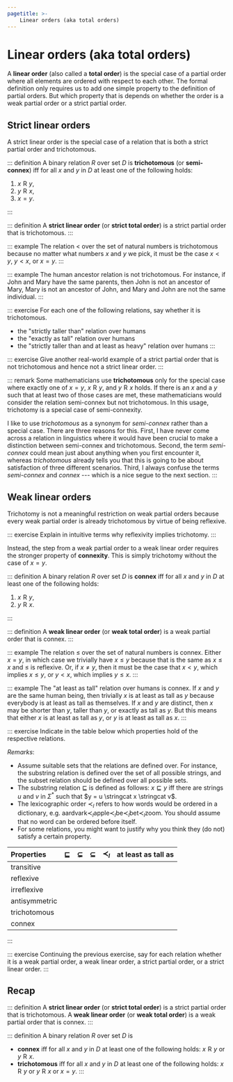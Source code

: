 ```yaml
---
pagetitle: >-
    Linear orders (aka total orders)
---
```


# Linear orders (aka total orders)

A **linear order** (also called a **total order**) is the special case of a partial order where all elements are ordered with respect to each other.
The formal definition only requires us to add one simple property to the definition of partial orders.
But which property that is depends on whether the order is a weak partial order or a strict partial order.

## Strict linear orders

A strict linear order is the special case of a relation that is both a strict partial order and trichotomous.

::: definition
A binary relation $R$ over set $D$ is **trichotomous** (or **semi-connex**) iff for all $x$ and $y$ in $D$ at least one of the following holds:

1. $x \mathrel{R} y$,
1. $y \mathrel{R} x$,
1. $x = y$.

:::

::: definition
A **strict linear order** (or **strict total order**) is a strict partial order that is trichotomous.
:::

::: example
The relation $<$ over the set of natural numbers is trichotomous because no matter what numbers $x$ and $y$ we pick, it must be the case $x < y$, $y < x$, or $x = y$.
:::

::: example
The human ancestor relation is not trichotomous.
For instance, if John and Mary have the same parents, then John is not an ancestor of Mary, Mary is not an ancestor of John, and Mary and John are not the same individual.
:::

::: exercise
For each one of the following relations, say whether it is trichotomous.

- the "strictly taller than" relation over humans
- the "exactly as tall" relation over humans
- the "strictly taller than and at least as heavy" relation over humans
:::

::: exercise
Give another real-world example of a strict partial order that is not trichotomous and hence not a strict linear order.
:::

::: remark
Some mathematicians use **trichotomous** only for the special case where exactly one of $x = y$, $x \mathrel{R} y$, and $y \mathrel{R} x$ holds.
If there is an $x$ and a $y$ such that at least two of those cases are met, these mathematicians would consider the relation semi-connex but not trichotomous.
In this usage, trichotomy is a special case of semi-connexity.

I like to use *trichotomous* as a synonym for *semi-connex* rather than a special case.
There are three reasons for this.
First, I have never come across a relation in linguistics where it would have been crucial to make a distinction between semi-connex and trichotomous.
Second, the term *semi-connex* could mean just about anything when you first encounter it, whereas *trichotomous* already tells you that this is going to be about satisfaction of three different scenarios.
Third, I always confuse the terms *semi-connex* and *connex* --- which is a nice segue to the next section.
:::


## Weak linear orders

Trichotomy is not a meaningful restriction on weak partial orders because every weak partial order is already trichotomous by virtue of being reflexive.

::: exercise
Explain in intuitive terms why reflexivity implies trichotomy.
:::

Instead, the step from a weak partial order to a weak linear order requires the stronger property of **connexity**.
This is simply trichotomy without the case of $x = y$.

::: definition
A binary relation $R$ over set $D$ is **connex** iff for all $x$ and $y$ in $D$ at least one of the following holds:

1. $x \mathrel{R} y$,
1. $y \mathrel{R} x$.

:::

::: definition
A **weak linear order** (or **weak total order**) is a weak partial order that is connex.
:::

::: example
The relation $\leq$ over the set of natural numbers is connex.
Either $x = y$, in which case we trivially have $x \leq y$ because that is the same as $x \leq x$ and $\leq$ is reflexive.
Or, if $x \neq y$, then it must be the case that $x < y$, which implies $x \leq y$, or $y < x$, which implies $y \leq x$.
:::

::: example
The "at least as tall" relation over humans is connex.
If $x$ and $y$ are the same human being, then trivially $x$ is at least as tall as $y$ because everybody is at least as tall as themselves.
If $x$ and $y$ are distinct, then $x$ may be shorter than $y$, taller than $y$, or exactly as tall as $y$.
But this means that either $x$ is at least as tall as $y$, or $y$ is at least as tall as $x$.
:::

::: exercise
Indicate in the table below which properties hold of the respective relations.

*Remarks*:

- Assume suitable sets that the relations are defined over. For instance, the substring relation is defined over the set of all possible strings, and the subset relation should be defined over all possible sets.
- The substring relation $\sqsubseteq$ is defined as follows: $x \sqsubseteq y$ iff there are strings $u$ and $v$ in $\Sigma^*$ such that $y = u \stringcat x \stringcat v$.
- The lexicographic order $\prec_l$ refers to how words would be ordered in a dictionary, e.g. $\text{aardvark} \prec_l \text{apple} \prec_l \text{be} \prec_l \text{bet} \prec_l \text{zoom}$.
  You should assume that no word can be ordered before itself.
- For some relations, you might want to justify why you think they (do not) satisfy a certain property.

| **Properties**       | $\sqsubseteq$ | $\subsetneq$ | $\subseteq$ | $\prec_l$           | at least as tall as |
| :--                  | :--           | :-:          | :-:         | :-:                 | :-:                 |
| transitive           |               |              |             |                     |                     |
| reflexive            |               |              |             |                     |                     |
| irreflexive          |               |              |             |                     |                     |
| antisymmetric        |               |              |             |                     |                     |
| trichotomous         |               |              |             |                     |                     |
| connex               |               |              |             |                     |                     |

:::

::: exercise
Continuing the previous exercise, say for each relation whether it is a weak partial order, a weak linear order, a strict partial order, or a strict linear order.
:::

## Recap

::: definition
A **strict linear order** (or **strict total order**) is a strict partial order that is trichotomous.
A **weak linear order** (or **weak total order**) is a weak partial order that is connex.
:::

::: definition
A binary relation $R$ over set $D$ is

- **connex** iff for all $x$ and $y$ in $D$ at least one of the following holds: $x \mathrel{R} y$ or $y \mathrel{R} x$.
- **trichotomous** iff for all $x$ and $y$ in $D$ at least one of the following holds: $x \mathrel{R} y$ or $y \mathrel{R} x$ or $x = y$.
:::

